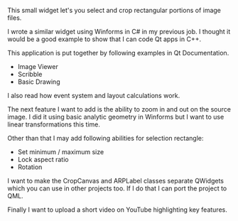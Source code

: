 This small widget let's you select and crop rectangular portions of image files.

I wrote a similar widget using Winforms in C# in my previous job. I thought it would be a good example to show that I can code Qt apps in C++.

This application is put together by following examples in Qt Documentation.
 * Image Viewer
 * Scribble
 * Basic Drawing

I also read how event system and layout calculations work.

The next feature I want to add is the ability to zoom in and out on the source image. I did it using basic analytic geometry in Winforms but I want to use linear transformations this time.

Other than that I may add following abilities for selection rectangle:
 - Set minimum / maximum size 
 - Lock aspect ratio
 - Rotation

I want to make the CropCanvas and ARPLabel classes separate QWidgets which you can use in other projects too. If I do that I can port the project to QML.

Finally I want to upload a short video on YouTube highlighting key features.
